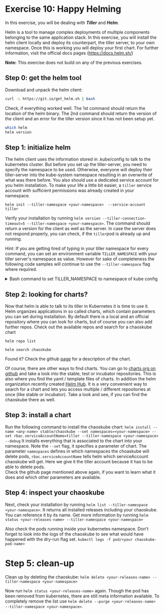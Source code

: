 # Exercise 10: Happy Helming

In this exercise, you will be dealing with **_Tiller_** and **_Helm_**.

Helm is a tool to manage complex deployments of multiple components belonging to the same application stack. In this exercise, you will install the helm client locally and deploy its counterpart, the tiller server, to your own namespace. Once this is working you will deploy your first chart.
For further information, visit the official docs pages (https://docs.helm.sh/)

**Note:** This exercise does not build on any of the previous exercises.

## Step 0: get the helm tool
Download and unpack the helm client:

```bash
curl -L https://git.io/get_helm.sh | bash
```

Check, if everything worked well. The 1st command should return the location of the helm binary. The 2nd command should return the version of the client and an error for the tiller version since it has not been setup yet. 

```bash
which helm
helm version
```

## Step 1: initialize helm
The helm client uses the information stored in .kube/config to talk to the kubernetes cluster. But before you set up the tiller-server, you need to specify the namespace to be used. Otherwise, everyone will deploy their tiller-server into the kube-system namespace resulting in an overwrite of what was there before. 
You also should use a dedicated service account for you helm installation. To make your life a little bit easier, a `tiller` service account with sufficient permissions was already created in your namespace.

`helm init --tiller-namespace <your-namespace>  --service-account tiller`

Verify your installation by running `helm version --tiller-connection-timeout=5 --tiller-namespace <your-namespace>`. The command should return a version for the client as well as the server. In case the server does not respond properly, you can check, if the `tiller`pod is already up and running.

Hint: If you are getting tired of typing in your tiller namespace for every command, you can set an environment variable `TILLER_NAMESPACE` with your tiller server's namespace as value. However for sake of completeness the following code samples will continue to use the `--tiller-namespace` flag where required.

<details><summary>Bash command to set TILLER_NAMESPACE to namespace of kube config</summary><p> 

You can use this bash line to set  TILLER_NAMESPACE:  
`export TILLER_NAMESPACE=$(kubectl config view -o json | jq -r ".contexts[0].context.namespace")` 
</p></details>

## Step 2: looking for charts?
Now that helm is able to talk to its tiller in Kubernetes it is time to use it. Helm organizes applications in so called charts, which contain parameters you can set during installation. By default there is a local and an official repository where you can look for charts, but of course you can also add further repos. Check out the available repos and search for a chaoskube chart

`helm repo list`

`helm search chaoskube`

Found it? Check the github [page](https://github.com/kubernetes/charts/tree/master/stable/chaoskube) for a description of the chart.

Of course, there are other ways to find charts. You can go to [charts org on github](https://github.com/kubernetes/charts) and take a look into the stable, test or incubator repositories. This is also where you find the yaml / template files of charts.
In addition the helm organization recently created [Helm Hub](https://hub.helm.sh/). It is a very convenient way to search for a chart and lets you access multiple / different repositories at once (like stable or incubator). Take a look and see, if you can find the chaoskube there as well.

## Step 3: install a chart
Run the following command to install the chaoskube chart:
`helm install --name <any-name> stable/chaoskube --set namespaces=<your-namespace> --set rbac.serviceAccountName=tiller --tiller-namespace <your-namespace> --debug`
It installs everything that is associated to the chart into your namespace. Note the `--set` flag, it specifies a parameter of chart.
The parameter `namespaces` defines in which namespaces the choaskube will delete pods, `rbac.serviceAccountName` tells helm which serviceAccount chaoskube will get. Here we give it the tiller account because it has to be able to delete pods.  
Check the github page mentioned above again, if you want to learn what it does and which other parameters are available.

## Step 4: inspect your chaoskube
Next, check your installation by running `helm list --tiller-namespace <your-namespace>`. It returns all installed releases including your chaoskube. You can reference it by its name.
Get more information by running `helm status <your-releases-name> --tiller-namespace <your-namespace>`

Also check the pods running inside your kubernetes namespace. Don't forget to look into the logs of the chaoskube to see what would have happened with the dry-run flag set.
`kubectl logs -f pod/<your chaoskube-pod-name>`

# Step 5: clean-up
Clean up by deleting the chaoskube:
`helm delete <your-releases-name> --tiller-namespace <your-namespace>`

Now run `helm status <your-releases-name>` again. Though the pod has been removed from kubernetes, there are still meta information available.
To completely remove the list use `helm delete --purge <your-releases-name> --tiller-namespace <your-namespace>`.
